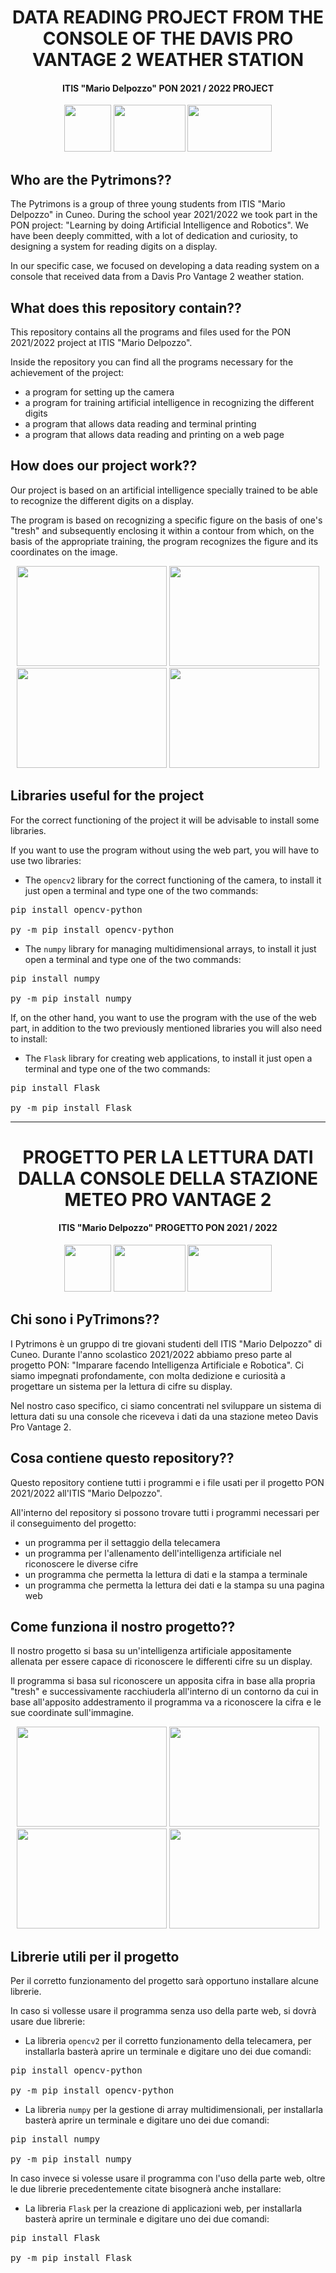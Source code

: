 <h1 align="center"> DATA READING PROJECT FROM THE CONSOLE OF THE DAVIS PRO VANTAGE 2 WEATHER STATION</h1>
<h4 align="center">ITIS "Mario Delpozzo"   PON 2021 / 2022 PROJECT</h4>
<p align="center">
<img src="https://user-images.githubusercontent.com/91011609/173866702-0ca8b8ff-96e2-45e9-98d3-0bd3a99ffc0a.png" width="75px" height="75px">      <img src="https://user-images.githubusercontent.com/91011609/173866707-194fea16-d782-4d71-985c-36db2d27b955.png" width="115px" height="75px">      <img src="https://user-images.githubusercontent.com/91011609/173866711-902648f0-67c5-4b04-8682-d6f3ab63a9ab.png" width="135px" height="75px">
<align>


## Who are the Pytrimons??
The Pytrimons is a group of three young students from ITIS "Mario Delpozzo" in Cuneo.
During the school year 2021/2022 we took part in the PON project: "Learning by doing Artificial Intelligence and Robotics".
We have been deeply committed, with a lot of dedication and curiosity, to designing a system for reading digits on a display.

In our specific case, we focused on developing a data reading system on a console that received data from a Davis Pro Vantage 2 weather station.


## What does this repository contain??
This repository contains all the programs and files used for the PON 2021/2022 project at ITIS "Mario Delpozzo".

Inside the repository you can find all the programs necessary for the achievement of the project:

- a program for setting up the camera
- a program for training artificial intelligence in recognizing the different digits
- a program that allows data reading and terminal printing
- a program that allows data reading and printing on a web page

## How does our project work??
Our project is based on an artificial intelligence specially trained to be able to recognize the different digits on a display.

The program is based on recognizing a specific figure on the basis of one's "tresh" and subsequently enclosing it within a contour from which, on the basis of the appropriate training, the program recognizes the figure and its coordinates on the image.

<p align="center">
<img src="https://user-images.githubusercontent.com/91011609/173879125-fa2aceec-6cdc-49d7-9898-a899c0b1a745.jpeg" width="240px" height="160px">
<img src="https://user-images.githubusercontent.com/91011609/173879115-3427c2e2-e3bc-4aca-8d3d-69a84690dff5.jpeg" width="240px" height="160px">
<img src="https://user-images.githubusercontent.com/91011609/173879120-49a386b8-d4f3-4217-accb-7a263300f6d3.jpeg" width="240px" height="160px">
<img src="https://user-images.githubusercontent.com/91011609/173879128-1acbbcfb-f6af-4c88-8f59-0e532bde97a5.jpeg" width="240px" height="160px">
<align>

## Libraries useful for the project
For the correct functioning of the project it will be advisable to install some libraries.

If you want to use the program without using the web part, you will have to use two libraries:
- The `opencv2` library for the correct functioning of the camera, to install it just open a terminal and type one of the two commands:
<pre>
pip install opencv-python

py -m pip install opencv-python
</pre>

- The `numpy` library for managing multidimensional arrays, to install it just open a terminal and type one of the two commands:
<pre>
pip install numpy

py -m pip install numpy
</pre>
  
If, on the other hand, you want to use the program with the use of the web part, in addition to the two previously mentioned libraries you will also need to install:
   - The `Flask` library for creating web applications, to install it just open a terminal and type one of the two commands:
   <pre>
pip install Flask

py -m pip install Flask
</pre>

_____________________________________________________________________________________________________________________________________________

<h1 align="center"> PROGETTO PER LA LETTURA DATI DALLA CONSOLE DELLA STAZIONE METEO PRO VANTAGE 2</h1>
<h4 align="center">ITIS "Mario Delpozzo"   PROGETTO PON 2021 / 2022</h4>

<p align="center">
<img src="https://user-images.githubusercontent.com/91011609/173866702-0ca8b8ff-96e2-45e9-98d3-0bd3a99ffc0a.png" width="75px" height="75px">      <img src="https://user-images.githubusercontent.com/91011609/173866707-194fea16-d782-4d71-985c-36db2d27b955.png" width="115px" height="75px">      <img src="https://user-images.githubusercontent.com/91011609/173866711-902648f0-67c5-4b04-8682-d6f3ab63a9ab.png" width="135px" height="75px">
<align>

## Chi sono i PyTrimons??
I Pytrimons è un gruppo di tre giovani studenti dell ITIS "Mario Delpozzo" di Cuneo.
Durante l'anno scolastico 2021/2022 abbiamo preso parte al progetto PON: "Imparare facendo Intelligenza Artificiale e Robotica".
Ci siamo impegnati profondamente, con molta dedizione e curiosità a progettare un sistema per la lettura di cifre su display.

Nel nostro caso specifico, ci siamo concentrati nel sviluppare un sistema di lettura dati su una console che riceveva i dati da una stazione meteo Davis Pro Vantage 2.

## Cosa contiene questo repository??
Questo repository contiene tutti i programmi e i file usati per il progetto PON 2021/2022 all'ITIS "Mario Delpozzo".

All'interno del repository si possono trovare tutti i programmi necessari per il conseguimento del progetto:

- un programma per il settaggio della telecamera
- un programma per l'allenamento dell'intelligenza artificiale nel riconoscere le diverse cifre
- un programma che permetta la lettura di dati e la stampa a terminale
- un programma che permetta la lettura dei dati e la stampa su una pagina web

## Come funziona il nostro progetto??
Il nostro progetto si basa su un'intelligenza artificiale appositamente allenata per essere capace di riconoscere le differenti cifre su un display.

Il programma si basa sul riconoscere un apposita cifra in base alla propria "tresh" e successivamente racchiuderla all'interno di un contorno da cui in base all'apposito addestramento il programma va a riconoscere la cifra e le sue coordinate sull'immagine.
  
<p align="center">
<img src="https://user-images.githubusercontent.com/91011609/173879125-fa2aceec-6cdc-49d7-9898-a899c0b1a745.jpeg" width="240px" height="160px">
<img src="https://user-images.githubusercontent.com/91011609/173879115-3427c2e2-e3bc-4aca-8d3d-69a84690dff5.jpeg" width="240px" height="160px">
<img src="https://user-images.githubusercontent.com/91011609/173879120-49a386b8-d4f3-4217-accb-7a263300f6d3.jpeg" width="240px" height="160px">
<img src="https://user-images.githubusercontent.com/91011609/173879128-1acbbcfb-f6af-4c88-8f59-0e532bde97a5.jpeg" width="240px" height="160px">
<align>

## Librerie utili per il progetto
Per il corretto funzionamento del progetto sarà opportuno installare alcune librerie.

In caso si vollesse usare il programma senza uso della parte web, si dovrà usare due librerie:
- La libreria `opencv2` per il corretto funzionamento della telecamera, per installarla basterà aprire un terminale e digitare uno dei due comandi:
<pre>
pip install opencv-python

py -m pip install opencv-python
</pre>

- La libreria `numpy` per la gestione di array multidimensionali, per installarla basterà aprire un terminale e digitare uno dei due comandi:
<pre>
pip install numpy

py -m pip install numpy
</pre>
  
In caso invece si volesse usare il programma con l'uso della parte web, oltre le due librerie precedentemente citate bisognerà anche installare:
  - La libreria `Flask` per la creazione di applicazioni web, per installarla basterà aprire un terminale e digitare uno dei due comandi:
  <pre>
pip install Flask

py -m pip install Flask
</pre>
   
